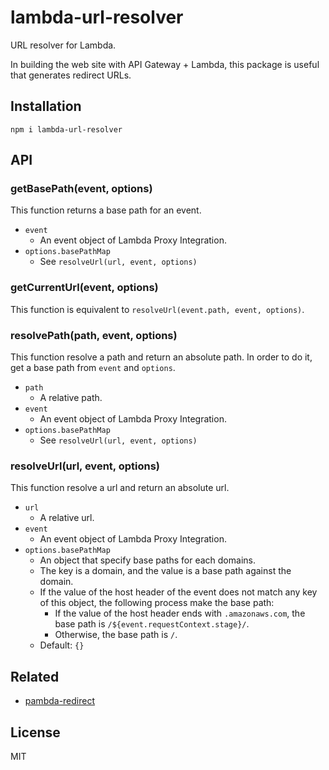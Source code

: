 # lambda-url-resolver

URL resolver for Lambda.

In building the web site with API Gateway + Lambda, this package is useful that generates redirect URLs.

## Installation

```
npm i lambda-url-resolver
```

## API

### getBasePath(event, options)

This function returns a base path for an event.

- `event`
  - An event object of Lambda Proxy Integration.
- `options.basePathMap`
  - See `resolveUrl(url, event, options)`

### getCurrentUrl(event, options)

This function is equivalent to `resolveUrl(event.path, event, options)`.

### resolvePath(path, event, options)

This function resolve a path and return an absolute path.
In order to do it, get a base path from `event` and `options`.

- `path`
  - A relative path.
- `event`
  - An event object of Lambda Proxy Integration.
- `options.basePathMap`
  - See `resolveUrl(url, event, options)`

### resolveUrl(url, event, options)

This function resolve a url and return an absolute url.

- `url`
  - A relative url.
- `event`
  - An event object of Lambda Proxy Integration.
- `options.basePathMap`
  - An object that specify base paths for each domains.
  - The key is a domain, and the value is a base path against the domain.
  - If the value of the host header of the event does not match any key of this object, the following process make the base path:
    - If the value of the host header ends with `.amazonaws.com`, the base path is `/${event.requestContext.stage}/`.
    - Otherwise, the base path is `/`.
  - Default: `{}`

## Related

- [pambda-redirect](https://github.com/pambda/pambda-redirect)

## License

MIT
